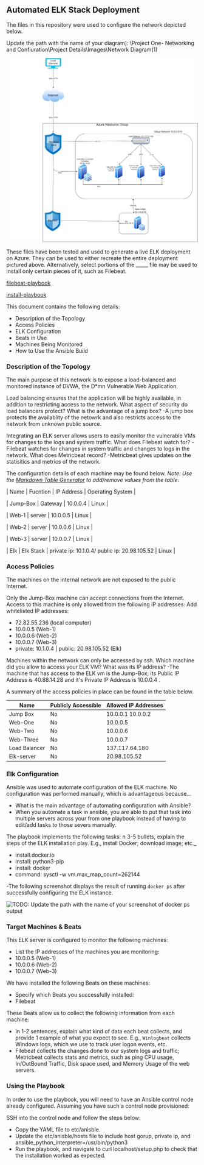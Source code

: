 ## Automated ELK Stack Deployment

The files in this repository were used to configure the network depicted below.

Update the path with the name of your diagram]: \Project One- Networking and Confiuration\Project Details\Images\Network Diagram(1)

![image](https://github.com/joshuayyoung/Project-One-Elk-Configuration/blob/28c371038e484a12df4cf5afd6eb5cecbe8689d6/diagram/networkdiagram.jpg.jpg)

These files have been tested and used to generate a live ELK deployment on Azure. They can be used to either recreate the entire deployment pictured above. Alternatively, select portions of the _____ file may be used to install only certain pieces of it, such as Filebeat.
		
[filebeat-playbook](ansible/filebeat.yml.txt)
    		
[install-playbook](ansible/install-elk.yml.txt)

This document contains the following details:
- Description of the Topology
- Access Policies
- ELK Configuration
- Beats in Use
- Machines Being Monitored
- How to Use the Ansible Build


### Description of the Topology

The main purpose of this network is to expose a load-balanced and monitored instance of DVWA, the D*mn Vulnerable Web Application.

Load balancing ensures that the application will be highly available, in addition to restricting access to the network.
What aspect of security do load balancers protect? What is the advantage of a jump box? 
-A jump box protects the availablity of the netowrk and also restricts access to the network from unknown public source.

Integrating an ELK server allows users to easily monitor the vulnerable VMs for changes to the logs and system traffic.
What does Filebeat watch for? 
-Filebeat watches for changes in system traffic and changes to logs in the network.
What does Metricbeat record?
-Metricbeat gives updates on the statisitics and metrics of the network.

The configuration details of each machine may be found below.
_Note: Use the [Markdown Table Generator](http://www.tablesgenerator.com/markdown_tables) to add/remove values from the table_.

| Name     | Fucntion | IP Address              | Operating System |

| Jump-Box | Gateway  | 10.0.0.4                | Linux         |

| Web-1    | server   | 10.0.0.5                | Linux          |

| Web-2    | server   | 10.0.0.6                | Linux          |

| Web-3    | server   | 10.0.0.7                | Linux         |

| Elk      | Elk Stack  | private ip: 10.1.0.4/  public ip: 20.98.105.52    | Linux          |

### Access Policies

The machines on the internal network are not exposed to the public Internet. 

Only the Jump-Box machine can accept connections from the Internet. Access to this machine is only allowed from the following IP addresses:
Add whitelisted IP addresses:
- 72.82.55.236 (local computer)
- 10.0.0.5 (Web-1)             
- 10.0.0.6 (Web-2)              
- 10.0.0.7 (Web-3)
- private: 10.1.0.4 | public: 20.98.105.52 (Elk)

Machines within the network can only be accessed by ssh.
 Which machine did you allow to access your ELK VM? What was its IP address?
 -The machine that has access to the ELK vm is the Jump-Box; its Public IP Address is 40.88.14.28 and it's Private IP Address is 10.0.0.4 .

A summary of the access policies in place can be found in the table below.

| Name     | Publicly Accessible | Allowed IP Addresses |
|----------|---------------------|----------------------|
| Jump Box | No              | 10.0.0.1 10.0.0.2    |
| Web-One        | No                    |   10.0.0.5                   |
| Web-Two         |  No                   |    10.0.0.6                 |
| Web-Three        |  No                   |   10.0.0.7                   |
| Load Balancer      |  No                   |  137.117.64.180                    | 
|  Elk-server        |  No                   |   20.98.105.52                   |

### Elk Configuration

Ansible was used to automate configuration of the ELK machine. No configuration was performed manually, which is advantageous because...
- What is the main advantage of automating configuration with Ansible?
- When you automate a task in ansible, you are able to put that task into multiple servers across your from one playbook instead of having to edit/add tasks to those severs manually.

The playbook implements the following tasks:
n 3-5 bullets, explain the steps of the ELK installation play. E.g., install Docker; download image; etc._
- install.docker.io
- install: python3-pip
- install: docker
- command: sysctl -w vm.max_map_count=262144

-The following screenshot displays the result of running `docker ps` after successfully configuring the ELK instance.

![TODO: Update the path with the name of your screenshot of docker ps output](Images/docker_ps_output.png)

### Target Machines & Beats
This ELK server is configured to monitor the following machines:
- List the IP addresses of the machines you are monitoring:
- 10.0.0.5 (Web-1)             
- 10.0.0.6 (Web-2)              
- 10.0.0.7 (Web-3)

We have installed the following Beats on these machines:
- Specify which Beats you successfully installed:
- Filebeat

These Beats allow us to collect the following information from each machine:
- In 1-2 sentences, explain what kind of data each beat collects, and provide 1 example of what you expect to see. E.g., `Winlogbeat` collects Windows logs, which we use to track user logon events, etc.
- Filebeat collects the changes done to our system logs and traffic; Metricbeat collects stats and metrics, such as ping CPU usage, In/OutBound Traffic, Disk space used, and Memory Usage of the web servers.

### Using the Playbook
In order to use the playbook, you will need to have an Ansible control node already configured. Assuming you have such a control node provisioned: 

SSH into the control node and follow the steps below:
- Copy the YAML file to etc/anisble.
- Update the etc/anisble/hosts file to include host gorup, private ip, and ansible_python_interpreter=/usr/bin/python3
- Run the playbook, and navigate to curl localhost/setup.php to check that the installation worked as expected. 
